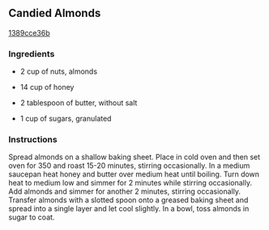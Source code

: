 ## Candied Almonds

[1389cce36b](http://www.food.com/recipe/candied-almonds-47214)

### Ingredients

 - 2 cup of nuts, almonds

 - 14 cup of honey

 - 2 tablespoon of butter, without salt

 - 1 cup of sugars, granulated

### Instructions

Spread almonds on a shallow baking sheet. Place in cold oven and then set oven for 350 and roast 15-20 minutes, stirring occasionally. In a medium saucepan heat honey and butter over medium heat until boiling. Turn down heat to medium low and simmer for 2 minutes while stirring occasionally. Add almonds and simmer for another 2 minutes, stirring occasionally. Transfer almonds with a slotted spoon onto a greased baking sheet and spread into a single layer and let cool slightly. In a bowl, toss almonds in sugar to coat.